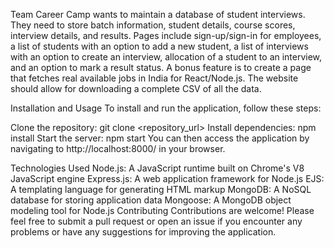 Team Career Camp wants to maintain a database of student interviews. They need to store batch information, student details, course scores, interview details, and results. Pages include sign-up/sign-in for employees, a list of students with an option to add a new student, a list of interviews with an option to create an interview, allocation of a student to an interview, and an option to mark a result status. A bonus feature is to create a page that fetches real available jobs in India for React/Node.js. The website should allow for downloading a complete CSV of all the data.


Installation and Usage
To install and run the application, follow these steps:

Clone the repository: git clone <repository_url>
Install dependencies: npm install
Start the server: npm start
You can then access the application by navigating to http://localhost:8000/ in your browser.








Technologies Used
Node.js: A JavaScript runtime built on Chrome's V8 JavaScript engine
Express.js: A web application framework for Node.js
EJS: A templating language for generating HTML markup
MongoDB: A NoSQL database for storing application data
Mongoose: A MongoDB object modeling tool for Node.js
Contributing
Contributions are welcome! Please feel free to submit a pull request or open an issue if you encounter any problems or have any suggestions for improving the application.